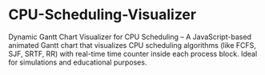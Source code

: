 # CPU-Scheduling-Visualizer
Dynamic Gantt Chart Visualizer for CPU Scheduling – A JavaScript-based animated Gantt chart that visualizes CPU scheduling algorithms (like FCFS, SJF, SRTF, RR) with real-time time counter inside each process block. Ideal for simulations and educational purposes.
